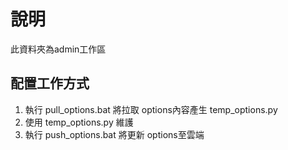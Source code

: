 # 說明

此資料夾為admin工作區

## 配置工作方式
1. 執行 pull_options.bat 將拉取 options內容產生 temp_options.py
2. 使用 temp_options.py 維護
3. 執行 push_options.bat 將更新 options至雲端
